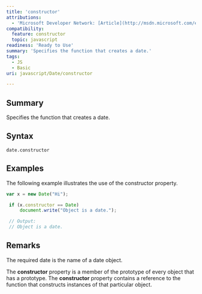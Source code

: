 ```yaml
---
title: 'constructor'
attributions:
  - 'Microsoft Developer Network: [Article](http://msdn.microsoft.com/en-us/library/ie/jj155284(v=vs.94).aspx)'
compatibility:
  feature: constructor
  topic: javascript
readiness: 'Ready to Use'
summary: 'Specifies the function that creates a date.'
tags:
  - JS
  - Basic
uri: javascript/Date/constructor

---
```

## Summary

Specifies the function that creates a date.

## Syntax

    date.constructor

## Examples

The following example illustrates the use of the constructor property.

``` js
var x = new Date("Hi");

 if (x.constructor == Date)
     document.write("Object is a date.");

 // Output:
 // Object is a date.
```

## Remarks

The required date is the name of a date object.

The **constructor** property is a member of the prototype of every object that has a prototype. The **constructor** property contains a reference to the function that constructs instances of that particular object.

